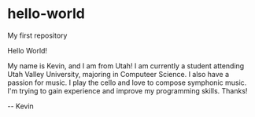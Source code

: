 # hello-world
My first repository

Hello World!

My name is Kevin, and I am from Utah!  I am currently a student attending Utah Valley University, majoring in Computeer Science.  I also have a passion for music.  I play the cello and love to compose symphonic music.  I'm trying to gain experience and improve my programming skills.  Thanks!

-- Kevin
